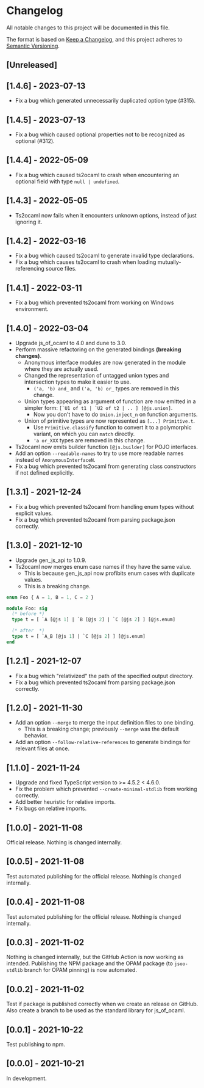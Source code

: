 # Changelog
All notable changes to this project will be documented in this file.

The format is based on [Keep a Changelog](https://keepachangelog.com/en/1.0.0/),
and this project adheres to [Semantic Versioning](https://semver.org/spec/v2.0.0.html).

## [Unreleased]

## [1.4.6] - 2023-07-13
- Fix a bug which generated unnecessarily duplicated option type (#315).

## [1.4.5] - 2023-07-13
- Fix a bug which caused optional properties not to be recognized as optional (#312).

## [1.4.4] - 2022-05-09
- Fix a bug which caused ts2ocaml to crash when encountering an optional field with type `null | undefined`.

## [1.4.3] - 2022-05-05
- Ts2ocaml now fails when it encounters unknown options, instead of just ignoring it.

## [1.4.2] - 2022-03-16
- Fix a bug which caused ts2ocaml to generate invalid type declarations.
- Fix a bug which causes ts2ocaml to crash when loading mutually-referencing source files.

## [1.4.1] - 2022-03-11
- Fix a bug which prevented ts2ocaml from working on Windows environment.

## [1.4.0] - 2022-03-04
- Upgrade js\_of\_ocaml to 4.0 and dune to 3.0.
- Perform massive refactoring on the generated bindings **(breaking changes)**.
  - Anonymous interface modules are now generated in the module where they are actually used.
  - Changed the representation of untagged union types and intersection types to make it easier to use.
    - `('a, 'b) and_` and `('a, 'b) or_` types are removed in this change.
  - Union types appearing as argument of function are now emitted in a simpler form: `` [`U1 of t1 | `U2 of t2 | .. ] [@js.union] ``.
    - Now you don't have to do `Union.inject_n` on function arguments.
  - Union of primitive types are now represented as `[...] Primitive.t`.
    - Use `Primitive.classify` function to convert it to a polymorphic variant, on which you can `match` directly.
    - `'a or_XXX` types are removed in this change.
- Ts2ocaml now emits builder function `[@js.builder]` for POJO interfaces.
- Add an option `--readable-names` to try to use more readable names instead of `AnonymousInterfaceN`.
- Fix a bug which prevented ts2ocaml from generating class constructors if not defined explicitly.

## [1.3.1] - 2021-12-24
- Fix a bug which prevented ts2ocaml from handling enum types without explicit values.
- Fix a bug which prevented ts2ocaml from parsing package.json correctly.

## [1.3.0] - 2021-12-10
- Upgrade gen\_js\_api to 1.0.9.
- Ts2ocaml now merges enum case names if they have the same value.
  - This is because gen\_js\_api now profibits enum cases with duplicate values.
  - This is a breaking change.

```typescript
enum Foo { A = 1, B = 1, C = 2 }
```

```ocaml
module Foo: sig
  (* before *)
  type t = [ `A [@js 1] | `B [@js 2] | `C [@js 2] ] [@js.enum]

  (* after  *)
  type t = [ `A_B [@js 1] | `C [@js 2] ] [@js.enum]
end
```

## [1.2.1] - 2021-12-07
- Fix a bug which "relativized" the path of the specified output directory.
- Fix a bug which prevented ts2ocaml from parsing package.json correctly.

## [1.2.0] - 2021-11-30
- Add an option `--merge` to merge the input definition files to one binding.
  - This is a breaking change; previously `--merge` was the default behavior.
- Add an option `--follow-relative-references` to generate bindings for relevant files at once.

## [1.1.0] - 2021-11-24
- Upgrade and fixed TypeScript version to >= 4.5.2 < 4.6.0.
- Fix the problem which prevented `--create-minimal-stdlib` from working correctly.
- Add better heuristic for relative imports.
- Fix bugs on relative imports.

## [1.0.0] - 2021-11-08

Official release. Nothing is changed internally.

## [0.0.5] - 2021-11-08
Test automated publishing for the official release. Nothing is changed internally.

## [0.0.4] - 2021-11-08
Test automated publishing for the official release. Nothing is changed internally.

## [0.0.3] - 2021-11-02
Nothing is changed internally, but the GitHub Action is now working as intended.
Publishing the NPM package and the OPAM package (to `jsoo-stdlib` branch for OPAM pinning) is now automated.

## [0.0.2] - 2021-11-02
Test if package is published correctly when we create an release on GitHub.
Also create a branch to be used as the standard library for js_of_ocaml.

## [0.0.1] - 2021-10-22
Test publishing to npm.

## [0.0.0] - 2021-10-21
In development.
